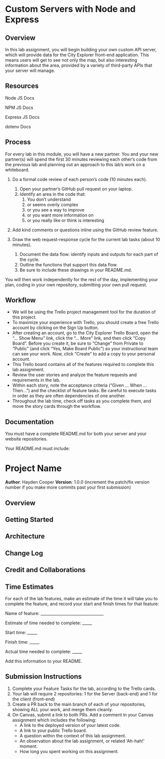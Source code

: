 # Custom Servers with Node and Express

## Overview

In this lab assignment, you will begin building your own custom API server, which will provide data for the City Explorer front-end application. This means users will get to see not only the map, but also interesting information about the area, provided by a variety of third-party APIs that your server will manage.

## Resources

Node JS Docs

NPM JS Docs

Express JS Docs

dotenv Docs

## Process

For every lab in this module, you will have a new partner. You and your new partner(s) will spend the first 30 minutes reviewing each other’s code from the previous lab and planning out an approach to this lab’s work on a whiteboard.

1. Do a formal code review of each person’s code (10 minutes each).
    1. Open your partner’s GitHub pull request on your laptop.
    2. Identify an area in the code that:
        1. You don’t understand
        2. or seems overly complex
        3. or you see a way to improve
        4. or you want more information on
        5. or you really like or think is interesting
3. Add kind comments or questions inline using the GitHub review feature.

2. Draw the web request-response cycle for the current lab tasks (about 10 minutes).
    1. Document the data flow: identify inputs and outputs for each part of the cycle.
    2. Outline the functions that support this data flow.
    3. Be sure to include these drawings in your README.md.

You will then work independently for the rest of the day, implementing your plan, coding in your own repository, submitting your own pull request.

## Workflow

- We will be using the Trello project management tool for the duration of this project.
- To maximize your experience with Trello, you should create a free Trello account by clicking on the Sign Up button.
- After creating an account, go to the City Explorer Trello Board, open the “… Show Menu” link, click the “… More” link, and then click “Copy Board”. Before you create it, be sure to “Change” from Private to “Public” (and click “Yes, Make Board Public”) so your instructional team can see your work. Now, click “Create” to add a copy to your personal account.
- This Trello board contains all of the features required to complete this lab assignment.
- Review the user stories and analyze the feature requests and requirements in the lab.
- Within each story, note the acceptance criteria (“Given … When … Then…”) and the checklist of feature tasks. Be careful to execute tasks in order as they are often dependencies of one another.
- Throughout the lab time, check off tasks as you complete them, and move the story cards through the workflow.

## Documentation

You must have a complete README.md for both your server and your website repositories.

Your README.md must include:

# Project Name

**Author**: Hayden Cooper
**Version**: 1.0.0 (increment the patch/fix version number if you make more commits past your first submission)

## Overview
<!-- Provide a high level overview of what this application is and why you are building it, beyond the fact that it's an assignment for this class. (i.e. What's your problem domain?) -->

## Getting Started
<!-- What are the steps that a user must take in order to build this app on their own machine and get it running? -->

## Architecture
<!-- Provide a detailed description of the application design. What technologies (languages, libraries, etc) you're using, and any other relevant design information. -->

## Change Log
<!-- Use this area to document the iterative changes made to your application as each feature is successfully implemented. Use time stamps. Here's an example:

01-01-2001 4:59pm - Application now has a fully-functional express server, with a GET route for the location resource. -->

## Credit and Collaborations
<!-- Give credit (and a link) to other people or resources that helped you build this application. -->

## Time Estimates

For each of the lab features, make an estimate of the time it will take you to complete the feature, and record your start and finish times for that feature:

Name of feature: ________________________________

Estimate of time needed to complete: _____

Start time: _____

Finish time: _____

Actual time needed to complete: _____

Add this information to your README.

## Submission Instructions

1. Complete your Feature Tasks for the lab, according to the Trello cards.
2. Your lab will require 2 repositories: 1 for the Server (back-end) and 1 for the client (front-end)
3. Create a PR back to the main branch of each of your repositories, showing ALL your work, and merge them cleanly.
4. On Canvas, submit a link to both PRs. Add a comment in your Canvas assignment which includes the following:
    - A link to the deployed version of your latest code.
    - A link to your public Trello board.
    - A question within the context of this lab assignment.
    - An observation about the lab assignment, or related ‘Ah-hah!’ moment.
    - How long you spent working on this assignment.